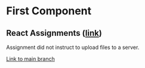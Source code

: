 # First Component

## React Assignments ([link](https://github.com/ilkkamtk/WSK/blob/main/Week4/01-react-start.md))

Assignment did not instruct to upload files to a server.

[Link to main branch](https://github.com/TonyKarlin/WSD-React/tree/main)


